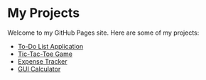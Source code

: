 # My Projects

Welcome to my GitHub Pages site. Here are some of my projects:

- [To-Do List Application](https://github.com/AyushRanaDev/TodoList-Application.git)
- [Tic-Tac-Toe Game](https://github.com/AyushRanaDev/TIC-tac-toe-game.git)
- [Expense Tracker](https://github.com/AyushRanaDev/Expense-Tracker.git)
- [GUI Calculator](https://github.com/AyushRanaDev/Gui-Calculator.git)
